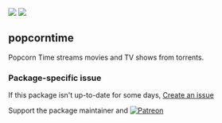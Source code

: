 [![](https://img.shields.io/chocolatey/v/popcorntime?color=green&label=popcorntime)](https://chocolatey.org/packages/popcorntime) [![](https://img.shields.io/chocolatey/dt/popcorntime)](https://chocolatey.org/packages/popcorntime)

## popcorntime
Popcorn Time streams movies and TV shows from torrents.

### Package-specific issue
If this package isn't up-to-date for some days, [Create an issue](https://github.com/tunisiano187/Chocolatey-packages/issues/new/choose)

Support the package maintainer and [![Patreon](https://cdn.jsdelivr.net/gh/tunisiano187/Chocolatey-packages@d15c4e19c709e7148588d4523ffc6dd3cd3c7e5e/icons/patreon.png)](https://www.patreon.com/bePatron?u=39585820)
